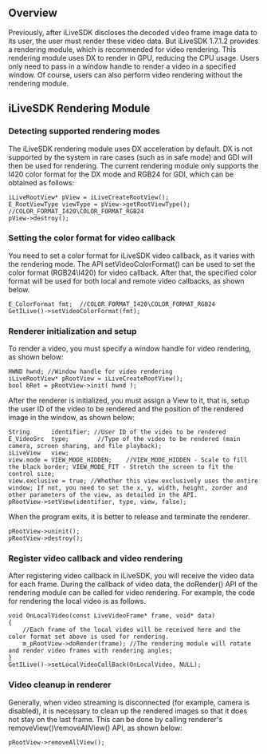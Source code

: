 
## Overview
Previously, after iLiveSDK discloses the decoded video frame image data to its user, the user must render these video data. But iLiveSDK 1.7.1.2 provides a rendering module, which is recommended for video rendering. This rendering module uses DX to render in GPU, reducing the CPU usage. Users only need to pass in a window handle to render a video in a specified window. Of course, users can also perform video rendering without the rendering module.

## iLiveSDK Rendering Module
### Detecting supported rendering modes
The iLiveSDK rendering module uses DX acceleration by default. DX is not supported by the system in rare cases (such as in safe mode) and GDI will then be used for rendering. The current rendering module only supports the I420 color format for the DX mode and RGB24 for GDI, which can be obtained as follows:
```
iLiveRootView* pView = iLiveCreateRootView();
E_RootViewType viewType = pView->getRootViewType(); //COLOR_FORMAT_I420\COLOR_FORMAT_RGB24
pView->destroy();
```
### Setting the color format for video callback
You need to set a color format for iLiveSDK video callback, as it varies with the rendering mode.
The API setVideoColorFormat() can be used to set the color format (RGB24\I420) for video callback. After that, the specified color format will be used for both local and remote video callbacks, as shown below.
```
E_ColorFormat fmt;  //COLOR_FORMAT_I420\COLOR_FORMAT_RGB24
GetILive()->setVideoColorFormat(fmt);
```
### Renderer initialization and setup
To render a video, you must specify a window handle for video rendering, as shown below:
```
HWND hwnd; //Window handle for video rendering
iLiveRootView* pRootView = iLiveCreateRootView();
bool bRet = pRootView->init( hwnd );
```
After the renderer is initialized, you must assign a View to it, that is, setup the user ID of the video to be rendered and the position of the rendered image in the window, as shown below:
```
String      identifier; //User ID of the video to be rendered
E_VideoSrc  type;        //Type of the video to be rendered (main camera, screen sharing, and file playback);
iLiveView   view;
view.mode = VIEW_MODE_HIDDEN;    //VIEW_MODE_HIDDEN - Scale to fill the black border; VIEW_MODE_FIT - Stretch the screen to fit the control size;
view.exclusive = true; //Whether this view exclusively uses the entire window; If not, you need to set the x, y, width, height, zorder and other parameters of the view, as detailed in the API.
pRootView->setView(identifier, type, view, false);
```
When the program exits, it is better to release and terminate the renderer.
```
pRootView->uninit();
pRootView->destroy();
```
### Register video callback and video rendering
After registering video callback in iLiveSDK, you will receive the video data for each frame. During the callback of video data, the doRender() API of the rendering module can be called for video rendering. For example, the code for rendering the local video is as follows.
```
void OnLocalVideo(const LiveVideoFrame* frame, void* data)
{
    //Each frame of the local video will be received here and the color format set above is used for rendering.
    m_pRootView->doRender(frame); //The rendering module will rotate and render video frames with rendering angles;
}
GetILive()->setLocalVideoCallBack(OnLocalVideo, NULL);
```
### Video cleanup in renderer
Generally, when video streaming is disconnected (for example, camera is disabled), it is necessary to clean up the rendered images so that it does not stay on the last frame. This can be done by calling renderer's removeView()\removeAllView() API, as shown below:

`pRootView->removeAllView();`

